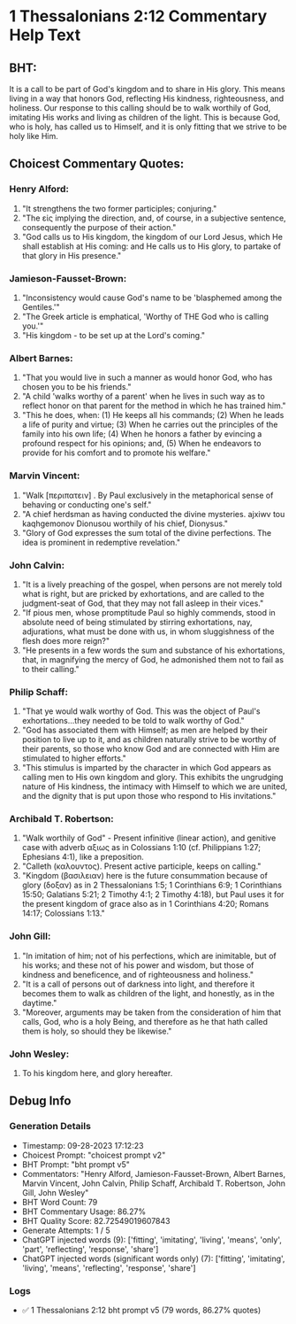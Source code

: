 # 1 Thessalonians 2:12 Commentary Help Text

## BHT:
It is a call to be part of God's kingdom and to share in His glory. This means living in a way that honors God, reflecting His kindness, righteousness, and holiness. Our response to this calling should be to walk worthily of God, imitating His works and living as children of the light. This is because God, who is holy, has called us to Himself, and it is only fitting that we strive to be holy like Him.

## Choicest Commentary Quotes:
### Henry Alford:
1. "It strengthens the two former participles; conjuring." 
2. "The εἰς implying the direction, and, of course, in a subjective sentence, consequently the purpose of their action." 
3. "God calls us to His kingdom, the kingdom of our Lord Jesus, which He shall establish at His coming: and He calls us to His glory, to partake of that glory in His presence."

### Jamieson-Fausset-Brown:
1. "Inconsistency would cause God's name to be 'blasphemed among the Gentiles.'"
2. "The Greek article is emphatical, 'Worthy of THE God who is calling you.'"
3. "His kingdom - to be set up at the Lord's coming."

### Albert Barnes:
1. "That you would live in such a manner as would honor God, who has chosen you to be his friends."
2. "A child 'walks worthy of a parent' when he lives in such way as to reflect honor on that parent for the method in which he has trained him."
3. "This he does, when: (1) He keeps all his commands; (2) When he leads a life of purity and virtue; (3) When he carries out the principles of the family into his own life; (4) When he honors a father by evincing a profound respect for his opinions; and, (5) When he endeavors to provide for his comfort and to promote his welfare."

### Marvin Vincent:
1. "Walk [περιπατειν] . By Paul exclusively in the metaphorical sense of behaving or conducting one's self."
2. "A chief herdsman as having conducted the divine mysteries. ajxiwv tou kaqhgemonov Dionusou worthily of his chief, Dionysus."
3. "Glory of God expresses the sum total of the divine perfections. The idea is prominent in redemptive revelation."

### John Calvin:
1. "It is a lively preaching of the gospel, when persons are not merely told what is right, but are pricked by exhortations, and are called to the judgment-seat of God, that they may not fall asleep in their vices."
2. "If pious men, whose promptitude Paul so highly commends, stood in absolute need of being stimulated by stirring exhortations, nay, adjurations, what must be done with us, in whom sluggishness of the flesh does more reign?"
3. "He presents in a few words the sum and substance of his exhortations, that, in magnifying the mercy of God, he admonished them not to fail as to their calling."

### Philip Schaff:
1. "That ye would walk worthy of God. This was the object of Paul's exhortations...they needed to be told to walk worthy of God."
2. "God has associated them with Himself; as men are helped by their position to live up to it, and as children naturally strive to be worthy of their parents, so those who know God and are connected with Him are stimulated to higher efforts."
3. "This stimulus is imparted by the character in which God appears as calling men to His own kingdom and glory. This exhibits the ungrudging nature of His kindness, the intimacy with Himself to which we are united, and the dignity that is put upon those who respond to His invitations."

### Archibald T. Robertson:
1. "Walk worthily of God" - Present infinitive (linear action), and genitive case with adverb αξιως as in Colossians 1:10 (cf. Philippians 1:27; Ephesians 4:1), like a preposition.
2. "Calleth (καλουντος). Present active participle, keeps on calling."
3. "Kingdom (βασιλειαν) here is the future consummation because of glory (δοξαν) as in 2 Thessalonians 1:5; 1 Corinthians 6:9; 1 Corinthians 15:50; Galatians 5:21; 2 Timothy 4:1; 2 Timothy 4:18), but Paul uses it for the present kingdom of grace also as in 1 Corinthians 4:20; Romans 14:17; Colossians 1:13."

### John Gill:
1. "In imitation of him; not of his perfections, which are inimitable, but of his works; and these not of his power and wisdom, but those of kindness and beneficence, and of righteousness and holiness."
2. "It is a call of persons out of darkness into light, and therefore it becomes them to walk as children of the light, and honestly, as in the daytime."
3. "Moreover, arguments may be taken from the consideration of him that calls, God, who is a holy Being, and therefore as he that hath called them is holy, so should they be likewise."

### John Wesley:
1. To his kingdom here, and glory hereafter.


## Debug Info
### Generation Details
- Timestamp: 09-28-2023 17:12:23
- Choicest Prompt: "choicest prompt v2"
- BHT Prompt: "bht prompt v5"
- Commentators: "Henry Alford, Jamieson-Fausset-Brown, Albert Barnes, Marvin Vincent, John Calvin, Philip Schaff, Archibald T. Robertson, John Gill, John Wesley"
- BHT Word Count: 79
- BHT Commentary Usage: 86.27%
- BHT Quality Score: 82.72549019607843
- Generate Attempts: 1 / 5
- ChatGPT injected words (9):
	['fitting', 'imitating', 'living', 'means', 'only', 'part', 'reflecting', 'response', 'share']
- ChatGPT injected words (significant words only) (7):
	['fitting', 'imitating', 'living', 'means', 'reflecting', 'response', 'share']

### Logs
- ✅ 1 Thessalonians 2:12 bht prompt v5 (79 words, 86.27% quotes)